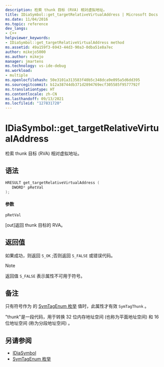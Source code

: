 ```yaml
---
description: 检索 thunk 目标 (RVA) 相对虚拟地址。
title: IDiaSymbol::get_targetRelativeVirtualAddress | Microsoft Docs
ms.date: 11/04/2016
ms.topic: reference
dev_langs:
- C++
helpviewer_keywords:
- IDiaSymbol::get_targetRelativeVirtualAddress method
ms.assetid: 49a159f3-6943-44d3-90a3-0dba51e8a7ec
author: mikejo5000
ms.author: mikejo
manager: jmartens
ms.technology: vs-ide-debug
ms.workload:
- multiple
ms.openlocfilehash: 50e3101a313583f40b5c348dca9e095a5d6dd395
ms.sourcegitcommit: b12a38744db371d2894769ecf305585f9577792f
ms.translationtype: HT
ms.contentlocale: zh-CN
ms.lasthandoff: 09/13/2021
ms.locfileid: "127831720"
---
```

# <a name="idiasymbolget_targetrelativevirtualaddress"></a>IDiaSymbol::get_targetRelativeVirtualAddress
检索 thunk 目标 (RVA) 相对虚拟地址。

## <a name="syntax"></a>语法

```C++
HRESULT get_targetRelativeVirtualAddress ( 
   DWORD* pRetVal
);
```

#### <a name="parameters"></a>参数
 `pRetVal`

[out]返回 thunk 目标的 RVA。

## <a name="return-value"></a>返回值
 如果成功，则返回 `S_OK` ;否则返回 `S_FALSE` 或错误代码。

> [!NOTE]
> 返回值 `S_FALSE` 表示属性不可用于符号。

## <a name="remarks"></a>备注
 只有符号作为 的 [SymTagEnum 枚举](../../debugger/debug-interface-access/symtagenum.md) 值时，此属性才有效 `SymTagThunk` 。

 "thunk"是一段代码，用于转换 32 位内存地址空间 (也称为平面地址空间) 和 16 位地址空间 (称为分段地址空间) 。

## <a name="see-also"></a>另请参阅
- [IDiaSymbol](../../debugger/debug-interface-access/idiasymbol.md)
- [SymTagEnum 枚举](../../debugger/debug-interface-access/symtagenum.md)
